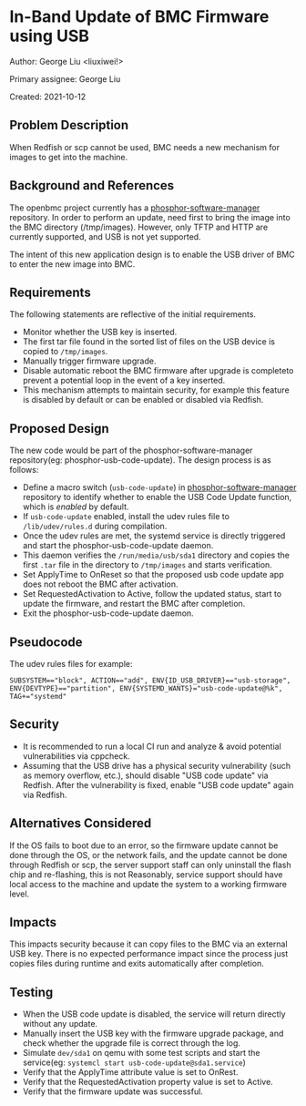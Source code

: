 # In-Band Update of BMC Firmware using USB

Author: George Liu <liuxiwei!>

Primary assignee: George Liu

Created: 2021-10-12

## Problem Description

When Redfish or scp cannot be used, BMC needs a new mechanism for images to get
into the machine.

## Background and References

The openbmc project currently has a [phosphor-software-manager][1] repository.
In order to perform an update, need first to bring the image into the BMC
directory (/tmp/images). However, only TFTP and HTTP are currently supported,
and USB is not yet supported.

The intent of this new application design is to enable the USB driver of BMC to
enter the new image into BMC.

## Requirements

The following statements are reflective of the initial requirements.
 * Monitor whether the USB key is inserted.
 * The first tar file found in the sorted list of files on the USB device is
copied to `/tmp/images`.
 * Manually trigger firmware upgrade.
 * Disable automatic reboot the BMC firmware after upgrade is completeto
prevent a potential loop in the event of a key inserted.
 * This mechanism attempts to maintain security, for example this feature is
disabled by default or can be enabled or disabled via Redfish.

## Proposed Design

The new code would be part of the phosphor-software-manager
repository(eg: phosphor-usb-code-update).
The design process is as follows:
 - Define a macro switch (`usb-code-update`) in [phosphor-software-manager][1]
repository to identify whether to enable the USB Code Update function,
which is _enabled_ by default.
 - If `usb-code-update` enabled, install the udev rules file to
`/lib/udev/rules.d` during compilation.
 - Once the udev rules are met, the systemd service is directly triggered and
start the phosphor-usb-code-update daemon.
 - This daemon verifies the `/run/media/usb/sda1` directory and copies
the first `.tar` file in the directory to `/tmp/images` and starts
verification.
 - Set ApplyTime to OnReset so that the proposed usb code update app does not
reboot the BMC after activation.
 - Set RequestedActivation to Active, follow the updated status, start to
update the firmware, and restart the BMC after completion.
 - Exit the phosphor-usb-code-update daemon.

## Pseudocode

The udev rules files for example:
```
SUBSYSTEM=="block", ACTION=="add", ENV{ID_USB_DRIVER}=="usb-storage", ENV{DEVTYPE}=="partition", ENV{SYSTEMD_WANTS}="usb-code-update@%k", TAG+="systemd"
```

## Security

 - It is recommended to run a local CI run and analyze & avoid potential
vulnerabilities via cppcheck.
 - Assuming that the USB drive has a physical security vulnerability
(such as memory overflow, etc.), should disable "USB code update" via Redfish.
After the vulnerability is fixed, enable "USB code update" again via Redfish.

## Alternatives Considered

If the OS fails to boot due to an error, so the firmware update cannot be done
through the OS, or the network fails, and the update cannot be done through
Redfish or scp, the server support staff can only uninstall the flash chip and
re-flashing, this is not Reasonably, service support should have local access
to the machine and update the system to a working firmware level.

## Impacts

This impacts security because it can copy files to the BMC via an external USB
key. There is no expected performance impact since the process just copies
files during runtime and exits automatically after completion.

## Testing

 - When the USB code update is disabled, the service will return directly
without any update.
 - Manually insert the USB key with the firmware upgrade package, and check
whether the upgrade file is correct through the log.
 - Simulate `dev/sda1` on qemu with some test scripts and start the
service(eg: `systemcl start usb-code-update@sda1.service`)
 - Verify that the ApplyTime attribute value is set to OnRest.
 - Verify that the RequestedActivation property value is set to Active.
 - Verify that the firmware update was successful.

[1]: https://github.com/openbmc/phosphor-bmc-code-mgmt
